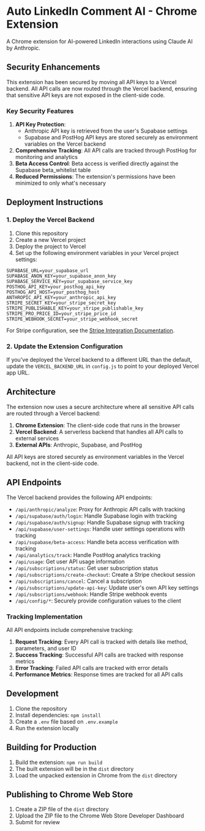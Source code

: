 # Auto LinkedIn Comment AI - Chrome Extension

A Chrome extension for AI-powered LinkedIn interactions using Claude AI by Anthropic.

## Security Enhancements

This extension has been secured by moving all API keys to a Vercel backend. All API calls are now routed through the Vercel backend, ensuring that sensitive API keys are not exposed in the client-side code.

### Key Security Features

1. **API Key Protection**: 
   - Anthropic API key is retrieved from the user's Supabase settings
   - Supabase and PostHog API keys are stored securely as environment variables on the Vercel backend
2. **Comprehensive Tracking**: All API calls are tracked through PostHog for monitoring and analytics
3. **Beta Access Control**: Beta access is verified directly against the Supabase beta_whitelist table
4. **Reduced Permissions**: The extension's permissions have been minimized to only what's necessary

## Deployment Instructions

### 1. Deploy the Vercel Backend

1. Clone this repository
2. Create a new Vercel project
3. Deploy the project to Vercel
4. Set up the following environment variables in your Vercel project settings:

```
SUPABASE_URL=your_supabase_url
SUPABASE_ANON_KEY=your_supabase_anon_key
SUPABASE_SERVICE_KEY=your_supabase_service_key
POSTHOG_API_KEY=your_posthog_api_key
POSTHOG_API_HOST=your_posthog_host
ANTHROPIC_API_KEY=your_anthropic_api_key
STRIPE_SECRET_KEY=your_stripe_secret_key
STRIPE_PUBLISHABLE_KEY=your_stripe_publishable_key
STRIPE_PRO_PRICE_ID=your_stripe_price_id
STRIPE_WEBHOOK_SECRET=your_stripe_webhook_secret
```

For Stripe configuration, see the [Stripe Integration Documentation](STRIPE_INTEGRATION_README.md).

### 2. Update the Extension Configuration

If you've deployed the Vercel backend to a different URL than the default, update the `VERCEL_BACKEND_URL` in `config.js` to point to your deployed Vercel app URL.

## Architecture

The extension now uses a secure architecture where all sensitive API calls are routed through a Vercel backend:

1. **Chrome Extension**: The client-side code that runs in the browser
2. **Vercel Backend**: A serverless backend that handles all API calls to external services
3. **External APIs**: Anthropic, Supabase, and PostHog

All API keys are stored securely as environment variables in the Vercel backend, not in the client-side code.

## API Endpoints

The Vercel backend provides the following API endpoints:

- `/api/anthropic/analyze`: Proxy for Anthropic API calls with tracking
- `/api/supabase/auth/login`: Handle Supabase login with tracking
- `/api/supabase/auth/signup`: Handle Supabase signup with tracking
- `/api/supabase/user-settings`: Handle user settings operations with tracking
- `/api/supabase/beta-access`: Handle beta access verification with tracking
- `/api/analytics/track`: Handle PostHog analytics tracking
- `/api/usage`: Get user API usage information
- `/api/subscriptions/status`: Get user subscription status
- `/api/subscriptions/create-checkout`: Create a Stripe checkout session
- `/api/subscriptions/cancel`: Cancel a subscription
- `/api/subscriptions/update-api-key`: Update user's own API key settings
- `/api/subscriptions/webhook`: Handle Stripe webhook events
- `/api/config/*`: Securely provide configuration values to the client

### Tracking Implementation

All API endpoints include comprehensive tracking:

1. **Request Tracking**: Every API call is tracked with details like method, parameters, and user ID
2. **Success Tracking**: Successful API calls are tracked with response metrics
3. **Error Tracking**: Failed API calls are tracked with error details
4. **Performance Metrics**: Response times are tracked for all API calls

## Development

1. Clone the repository
2. Install dependencies: `npm install`
3. Create a `.env` file based on `.env.example`
4. Run the extension locally

## Building for Production

1. Build the extension: `npm run build`
2. The built extension will be in the `dist` directory
3. Load the unpacked extension in Chrome from the `dist` directory

## Publishing to Chrome Web Store

1. Create a ZIP file of the `dist` directory
2. Upload the ZIP file to the Chrome Web Store Developer Dashboard
3. Submit for review
